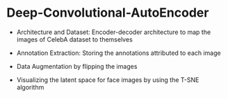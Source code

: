 # Deep-Convolutional-AutoEncoder
* Architecture and Dataset: Encoder-decoder architecture to map the images of CelebA dataset to themselves

* Annotation Extraction: Storing the annotations attributed to each image

* Data Augmentation by flipping the images

* Visualizing the latent space for face images by using the T-SNE algorithm
